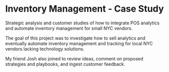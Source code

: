 # Inventory Management - Case Study
Strategic analysis and customer studies of how to integrate POS analytics and automate inventory management for small NYC vendors.

The goal of this project was to investigate how to sell analytics and eventually automate inventory management and tracking for local NYC vendors lacking technology solutions.

My friend Josh also joined to review ideas, comment on proposed strategies and playbooks, and ingest customer feedback.
